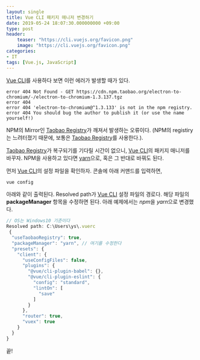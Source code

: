 ```yaml
---
layout: single
title: Vue CLI 패키지 매니저 변경하기
date: 2019-05-24 18:07:30.000000000 +09:00
type: post
header:
    teaser: "https://cli.vuejs.org/favicon.png"
    image: "https://cli.vuejs.org/favicon.png"
categories:
- IT
tags: [Vue.js, JavaScript]
---
```


[Vue CLI]를 사용하다 보면 이런 에러가 발생할 때가 있다.

```
error 404 Not Found - GET https://cdn.npm.taobao.org/electron-to-chromium/-/electron-to-chromium-1.3.137.tgz
error 404
error 404 'electron-to-chromium@^1.3.133' is not in the npm registry.
error 404 You should bug the author to publish it (or use the name yourself!)
```

NPM의 Mirror인 [Taobao Registry]가 깨져서 발생하는 오류이다. (NPM의 registiry는 느려터졌기 때문에, 보통은 [Taobao Registry]를 사용한다.).

[Taobao Registry]가 복구되기를 기다릴 시간이 없으니, [Vue CLI]의 패키지 매니저를 바꾸자. NPM을 사용하고 있다면 [yarn]으로, 혹은 그 반대로 바꿔도 된다.

먼저 [Vue CLI]의 설정 파일을 확인하자. 콘솔에 아래 커맨드를 입력하면,

```cmd
vue config
```

아래와 같이 출력된다. Resolved path가 [Vue CLI] 설정 파일의 경로다. 해당 파일의 **packageManager** 항목을 수정하면 된다. 아래 예제에서는 *npm*을 *yarn*으로 변경했다.

```javascript
// OS는 Windows10 기준이다
Resolved path: C:\Users\ys\.vuerc
 {
  "useTaobaoRegistry": true,
  "packageManager": "yarn", // 여기를 수정한다
  "presets": {
    "client": {
      "useConfigFiles": false,
      "plugins": {
        "@vue/cli-plugin-babel": {},
        "@vue/cli-plugin-eslint": {
          "config": "standard",
          "lintOn": [
            "save"
          ]
        }
      },
      "router": true,
      "vuex": true
    }
  }
}
```

끝!

[Vue CLI]: https://cli.vuejs.org/
[Taobao Registry]: https://npm.taobao.org/
[yarn]: https://yarnpkg.com/lang/en/